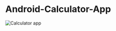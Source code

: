 # Android-Calculator-App

![Calculator app](https://user-images.githubusercontent.com/63110245/182029695-ddb41fef-017d-4774-a825-c186fa9babd5.jpeg)
